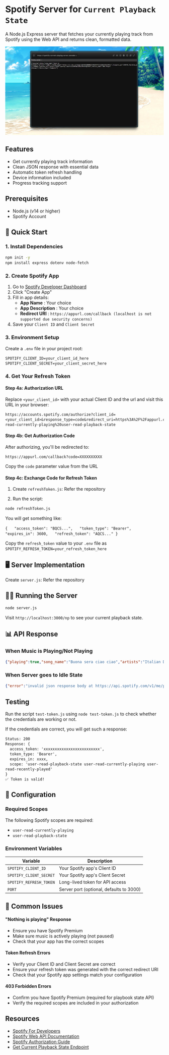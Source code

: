 # Spotify Server for `Current Playback State`

A Node.js Express server that fetches your currently playing track from Spotify using the Web API and returns clean, formatted data.

![1753272939834](image/README/1753272939834.png)

## Features

* Get currently playing track information
* Clean JSON response with essential data
* Automatic token refresh handling
* Device information included
* Progress tracking support

## Prerequisites

* Node.js (v14 or higher)
* Spotify Account

## 🚀 Quick Start

### 1. Install Dependencies

```bash
npm init -y
npm install express dotenv node-fetch
```

### 2. Create Spotify App

1. Go to [Spotify Developer Dashboard](https://developer.spotify.com/dashboard)
2. Click "Create App"
3. Fill in app details:
   * **App Name** : Your choice
   * **App Description** : Your choice
   * **Redirect URI** : `https://appurl.com/callback (localhost is not supported due security concerns)`
4. Save your `Client ID` and `Client Secret`

### 3. Environment Setup

Create a `.env` file in your project root:

```env
SPOTIFY_CLIENT_ID=your_client_id_here
SPOTIFY_CLIENT_SECRET=your_client_secret_here
```

### 4. Get Your Refresh Token

#### Step 4a: Authorization URL

Replace `<your_client_id>` with your actual Client ID and the url and visit this URL in your browser:

```
https://accounts.spotify.com/authorize?client_id=<your_client_id>&response_type=code&redirect_uri=https%3A%2F%2Fappurl.com%2Fcallback&scope=user-read-currently-playing%20user-read-playback-state
```

#### Step 4b: Get Authorization Code

After authorizing, you'll be redirected to:

```
https://appurl.com/callback?code=XXXXXXXXXX
```

Copy the `code` parameter value from the URL

#### Step 4c: Exchange Code for Refresh Token

1. Create `refreshToken.js`: Refer the repository

2. Run the script:

```bash
node refreshToken.js
```

You will get something like:

`{   "access_token": "BQCS...",   "token_type": "Bearer",   "expires_in": 3600,   "refresh_token": "AQCS..." }`

Copy the `refresh_token` value to your `.env` file as `SPOTIFY_REFRESH_TOKEN=your_refresh_token_here`

## 🖥️ Server Implementation

Create `server.js`: Refer the repository

## 🏃‍♂️ Running the Server

```bash
node server.js
```

Visit `http://localhost:3000/np` to see your current playback state.

## 📊 API Response

### When Music is Playing/Not Playing

```json
{"playing":true,"song_name":"Buona sera ciao ciao","artists":"Italian Disco Mafia","album_image":"https://i.scdn.co/image/ab67616d0000b273ef3338fc23f2e22c71306c9f","progress_ms":150185,"duration_ms":254599,"spotify_url":"https://open.spotify.com/track/5pTh13K4WRIjOrmOxbmBXP","device_name":"Web Player (Chrome)","device_type":"Computer"}
```

### When Server goes to Idle State

```json
{"error":"invalid json response body at https://api.spotify.com/v1/me/player reason: Unexpected end of JSON input"}
```

## Testing

Run the script  `test-token.js` using `node test-token.js` to check whether the credentials are working or not.

If the credentials are correct, you will get such a response:

```
Status: 200
Response: {
  access_token: 'xxxxxxxxxxxxxxxxxxxxxxxxx',
  token_type: 'Bearer',
  expires_in: xxxx,
  scope: 'user-read-playback-state user-read-currently-playing user-read-recently-played'
}
✅ Token is valid!
```

## 🔧 Configuration

### Required Scopes

The following Spotify scopes are required:

* `user-read-currently-playing`
* `user-read-playback-state`

### Environment Variables

| Variable                  | Description                              |
| ------------------------- | ---------------------------------------- |
| `SPOTIFY_CLIENT_ID`     | Your Spotify app's Client ID             |
| `SPOTIFY_CLIENT_SECRET` | Your Spotify app's Client Secret         |
| `SPOTIFY_REFRESH_TOKEN` | Long-lived token for API access          |
| `PORT`                  | Server port (optional, defaults to 3000) |

## 🚨 Common Issues

#### "Nothing is playing" Response

* Ensure you have Spotify Premium
* Make sure music is actively playing (not paused)
* Check that your app has the correct scopes

#### Token Refresh Errors

* Verify your Client ID and Client Secret are correct
* Ensure your refresh token was generated with the correct redirect URI
* Check that your Spotify app settings match your configuration

#### 403 Forbidden Errors

* Confirm you have Spotify Premium (required for playbook state API)
* Verify the required scopes are included in your authorization

## Resources

* [Spotify For Developers](https://developer.spotify.com/)
* [Spotify Web API Documentation](https://developer.spotify.com/documentation/web-api/)
* [Spotify Authorization Guide](https://developer.spotify.com/documentation/general/guides/authorization/)
* [Get Current Playback State Endpoint](https://developer.spotify.com/documentation/web-api/reference/get-information-about-the-users-current-playback)
